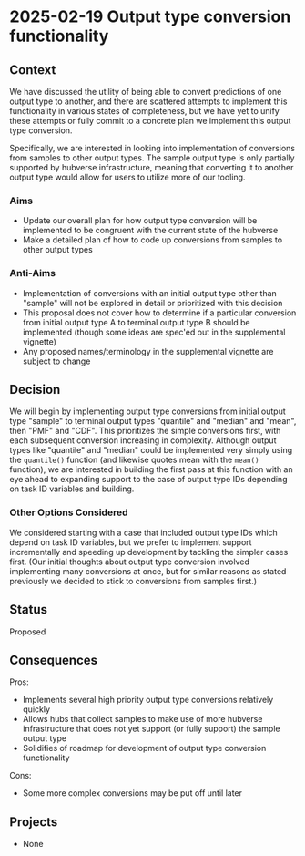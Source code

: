 # 2025-02-19 Output type conversion functionality

## Context

We have discussed the utility of being able to convert predictions of one output type to another, and there are scattered attempts to implement this functionality in various states of completeness, but we have yet to unify these attempts or fully commit to a concrete plan we implement this output type conversion.

Specifically, we are interested in looking into implementation of conversions from samples to other output types. The sample output type is only partially supported by hubverse infrastructure, meaning that converting it to another output type would allow for users to utilize more of our tooling.

### Aims

- Update our overall plan for how output type conversion will be implemented to be congruent with the current state of the hubverse
- Make a detailed plan of how to code up conversions from samples to other output types

### Anti-Aims

- Implementation of conversions with an initial output type other than "sample" will not be explored in detail or prioritized with this decision
- This proposal does not cover how to determine if a particular conversion from initial output type A to terminal output type B should be implemented (though some ideas are spec'ed out in the supplemental vignette)
- Any proposed names/terminology in the supplemental vignette are subject to change

## Decision

We will begin by implementing output type conversions from initial output type "sample" to terminal output types "quantile" and "median" and "mean", then "PMF" and "CDF". This prioritizes the simple conversions first, with each subsequent conversion increasing in complexity. Although output types like "quantile" and "median" could be implemented very simply using the `quantile()` function (and likewise quotes mean with the `mean()` function), we are interested in building the first pass at this function with an eye ahead to expanding support to the case of output type IDs depending on task ID variables and building.

### Other Options Considered

We considered starting with a case that included output type IDs which depend on task ID variables, but we prefer to implement support incrementally and speeding up development by tackling the simpler cases first. (Our initial thoughts about output type conversion involved implementing many conversions at once, but for similar reasons as stated previously we decided to stick to conversions from samples first.)

## Status

Proposed

## Consequences

Pros:

- Implements several high priority output type conversions relatively quickly
- Allows hubs that collect samples to make use of more hubverse infrastructure that does not yet support (or fully support) the sample output type
- Solidifies of roadmap for development of output type conversion functionality

Cons:
- Some more complex conversions may be put off until later

## Projects

- None
